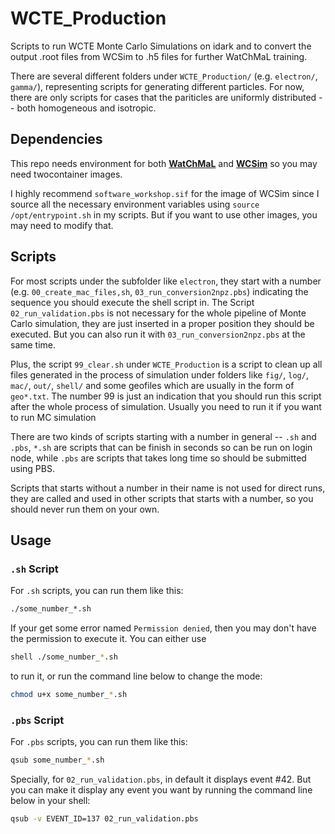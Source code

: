 # WCTE_Production
Scripts to run WCTE Monte Carlo Simulations on idark and to convert the output .root files from WCSim to .h5 files for further WatChMaL training.

There are several different folders under `WCTE_Production/` (e.g. `electron/`, `gamma/`), representing scripts for generating different particles. For now, there are only scripts for cases that the pariticles are uniformly distributed -- both homogeneous and isotropic.


## Dependencies
This repo needs environment for both [**WatChMaL**](https://github.com/WatChMaL/WatChMaL) and [**WCSim**](https://github.com/WCSim/WCSim) so you may need twocontainer images.

I highly recommend `software_workshop.sif` for the image of WCSim since I source all the necessary environment variables using `source /opt/entrypoint.sh` in my scripts. But if you want to use other images, you may need to modify that.


## Scripts
For most scripts under the subfolder like `electron`, they start with a number (e.g. `00_create_mac_files,sh`, `03_run_conversion2npz.pbs`) indicating the sequence you should execute the shell script in. The Script `02_run_validation.pbs` is not necessary for the whole pipeline of Monte Carlo simulation, they are just inserted in a proper position they should be executed. But you can also run it with `03_run_conversion2npz.pbs` at the same time. 

Plus, the script `99_clear.sh` under `WCTE_Production` is a script to clean up all files generated in the process of simulation under folders like `fig/`, `log/`, `mac/`, `out/`, `shell/` and some geofiles which are usually in the form of `geo*.txt`. The number 99 is just an indication that you should run this script after the whole process of simulation. Usually you need to run it if you want to run MC simulation 

There are two kinds of scripts starting with a number in general -- `.sh` and `.pbs`, `*.sh` are scripts that can be finish in seconds so can be run on login node, while `.pbs` are scripts that takes long time so should be submitted using PBS.

Scripts that starts without a number in their name is not used for direct runs, they are called and used in other scripts that starts with a number, so you should never run them on your own.


## Usage
### `.sh` Script
For `.sh` scripts, you can run them like this:
```bash
./some_number_*.sh
```

If your get some error named `Permission denied`, then you may don't have the permission to execute it. You can either use

```bash
shell ./some_number_*.sh

```
to run it, or run the command line below to change the mode:

```bash
chmod u+x some_number_*.sh
```

### `.pbs` Script
For `.pbs` scripts, you can run them like this:
```bash
qsub some_number_*.sh
```

Specially, for `02_run_validation.pbs`, in default it displays event #42. But you can make it display any event you want by running the command line below in your shell:
```bash
qsub -v EVENT_ID=137 02_run_validation.pbs
```



